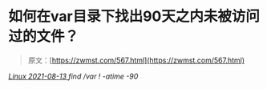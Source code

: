 <!--yml
category: 未分类
date: 0001-01-01 00:00:00
--->

# 如何在var目录下找出90天之内未被访问过的文件？

> 原文：[https://zwmst.com/567.html](https://zwmst.com/567.html)

   [ *Linux* ](https://zwmst.com/linux)*[ <time datetime="2021-08-14T07:34:25+08:00"> 2021-08-13 </time> ](https://zwmst.com/567.html)  find /var ! -atime -90*
